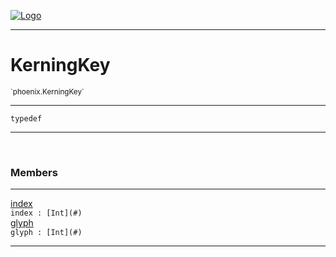 
[![Logo](../../images/logo.png)](../../api/index.html)

---



<h1>KerningKey</h1>
<small>`phoenix.KerningKey`</small>



---

`typedef`


---


&nbsp;
&nbsp;







<h3>Members</h3> <hr/><span class="member apipage">
                <a name="index"><a class="lift" href="#index">index</a></a><div class="clear"></div>
                <code class="signature apipage">index : [Int](#)</code><br/></span>
            <span class="small_desc_flat"></span><span class="member apipage">
                <a name="glyph"><a class="lift" href="#glyph">glyph</a></a><div class="clear"></div>
                <code class="signature apipage">glyph : [Int](#)</code><br/></span>
            <span class="small_desc_flat"></span>








---

&nbsp;
&nbsp;
&nbsp;
&nbsp;